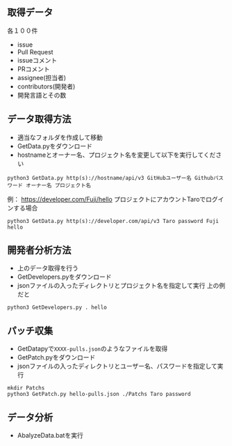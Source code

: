 ## 取得データ
各１００件
* issue
* Pull Request
* issueコメント
* PRコメント
* assignee(担当者)
* contributors(開発者)
* 開発言語とその数

## データ取得方法
* 適当なフォルダを作成して移動
* GetData.pyをダウンロード
* hostnameとオーナー名、プロジェクト名を変更して以下を実行してください
```
python3 GetData.py http(s)://hostname/api/v3 GitHubユーザー名 Githubパスワード オーナー名 プロジェクト名
```
例：
https://developer.com/Fuji/hello プロジェクトにアカウントTaroでログインする場合
```
python3 GetData.py http(s)://developer.com/api/v3 Taro password Fuji hello
```

## 開発者分析方法
* 上のデータ取得を行う
* GetDevelopers.pyをダウンロード
* jsonファイルの入ったディレクトリとプロジェクト名を指定して実行
上の例だと
```
python3 GetDevelopers.py . hello
```

## パッチ収集
* GetDatapyで`XXXX-pulls.json`のようなファイルを取得
* GetPatch.pyをダウンロード
* jsonファイルの入ったディレクトリとユーザー名、パスワードを指定して実行
```
mkdir Patchs
python3 GetPatch.py hello-pulls.json ./Patchs Taro password
```

## データ分析
* AbalyzeData.batを実行
